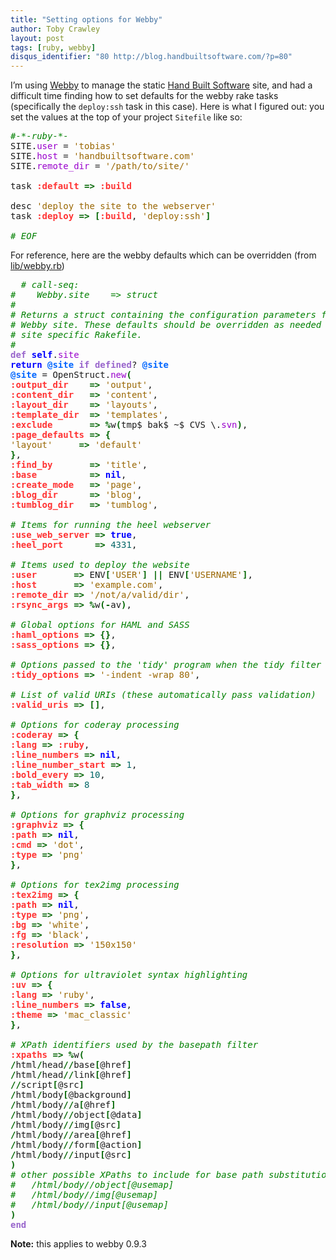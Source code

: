 ```yaml
---
title: "Setting options for Webby"
author: Toby Crawley
layout: post
tags: [ruby, webby]
disqus_identifier: "80 http://blog.handbuiltsoftware.com/?p=80"
---
```



<div class="padding">

</div><!-- end .padding -->
<div class="border-gray"></div>
<div class="padding">

<p>I&#x2019;m using <a href="http://webby.rubyforge.org/">Webby</a> to manage the static <a href="http://handbuiltsoftware.com/">Hand Built Software</a> site, and had a difficult time finding how to set defaults for the webby rake tasks (specifically the <code>deploy:ssh</code> task in this case). Here is what I figured out: you set the values at the top of your project <code>Sitefile</code> like so:</p>


<div class="wp_syntax"><div class="code"><pre class="ruby" style="font-family:monospace;"><span style="color:#008000; font-style:italic;">#-*-ruby-*-</span>
SITE.<span style="color:#9900CC;">user</span> = <span style="color:#996600;">'tobias'</span>
SITE.<span style="color:#9900CC;">host</span> = <span style="color:#996600;">'handbuiltsoftware.com'</span>
SITE.<span style="color:#9900CC;">remote_dir</span> = <span style="color:#996600;">'/path/to/site/'</span>
&nbsp;
task <span style="color:#ff3333; font-weight:bold;">:default</span> <span style="color:#006600; font-weight:bold;">=&gt;</span> <span style="color:#ff3333; font-weight:bold;">:build</span>
&nbsp;
desc <span style="color:#996600;">'deploy the site to the webserver'</span>
task <span style="color:#ff3333; font-weight:bold;">:deploy</span> <span style="color:#006600; font-weight:bold;">=&gt;</span> <span style="color:#006600; font-weight:bold;">[</span><span style="color:#ff3333; font-weight:bold;">:build</span>, <span style="color:#996600;">'deploy:ssh'</span><span style="color:#006600; font-weight:bold;">]</span>
&nbsp;
<span style="color:#008000; font-style:italic;"># EOF</span></pre></div></div>




<p>For reference, here are the webby defaults which can be overridden (from <a href="http://github.com/TwP/webby/tree/master/lib/webby.rb">lib/webby.rb</a>)</p>


<div class="wp_syntax"><div class="code"><pre class="ruby" style="font-family:monospace;">  <span style="color:#008000; font-style:italic;"># call-seq:</span>
<span style="color:#008000; font-style:italic;">#    Webby.site    =&gt; struct</span>
<span style="color:#008000; font-style:italic;">#</span>
<span style="color:#008000; font-style:italic;"># Returns a struct containing the configuration parameters for the </span>
<span style="color:#008000; font-style:italic;"># Webby site. These defaults should be overridden as needed in the</span>
<span style="color:#008000; font-style:italic;"># site specific Rakefile.</span>
<span style="color:#008000; font-style:italic;">#</span>
<span style="color:#9966CC; font-weight:bold;">def</span> <span style="color:#0000FF; font-weight:bold;">self</span>.<span style="color:#9900CC;">site</span>
<span style="color:#0000FF; font-weight:bold;">return</span> <span style="color:#0066ff; font-weight:bold;">@site</span> <span style="color:#9966CC; font-weight:bold;">if</span> <span style="color:#9966CC; font-weight:bold;">defined</span>? <span style="color:#0066ff; font-weight:bold;">@site</span>
<span style="color:#0066ff; font-weight:bold;">@site</span> = OpenStruct.<span style="color:#9900CC;">new</span><span style="color:#006600; font-weight:bold;">(</span>
<span style="color:#ff3333; font-weight:bold;">:output_dir</span>    <span style="color:#006600; font-weight:bold;">=&gt;</span> <span style="color:#996600;">'output'</span>,
<span style="color:#ff3333; font-weight:bold;">:content_dir</span>   <span style="color:#006600; font-weight:bold;">=&gt;</span> <span style="color:#996600;">'content'</span>,
<span style="color:#ff3333; font-weight:bold;">:layout_dir</span>    <span style="color:#006600; font-weight:bold;">=&gt;</span> <span style="color:#996600;">'layouts'</span>,
<span style="color:#ff3333; font-weight:bold;">:template_dir</span>  <span style="color:#006600; font-weight:bold;">=&gt;</span> <span style="color:#996600;">'templates'</span>,
<span style="color:#ff3333; font-weight:bold;">:exclude</span>       <span style="color:#006600; font-weight:bold;">=&gt;</span> <span style="color:#006600; font-weight:bold;">%</span>w<span style="color:#006600; font-weight:bold;">(</span>tmp$ bak$ ~$ CVS \.<span style="color:#9900CC;">svn</span><span style="color:#006600; font-weight:bold;">)</span>,
<span style="color:#ff3333; font-weight:bold;">:page_defaults</span> <span style="color:#006600; font-weight:bold;">=&gt;</span> <span style="color:#006600; font-weight:bold;">{</span>
<span style="color:#996600;">'layout'</span>     <span style="color:#006600; font-weight:bold;">=&gt;</span> <span style="color:#996600;">'default'</span>
<span style="color:#006600; font-weight:bold;">}</span>,
<span style="color:#ff3333; font-weight:bold;">:find_by</span>       <span style="color:#006600; font-weight:bold;">=&gt;</span> <span style="color:#996600;">'title'</span>,
<span style="color:#ff3333; font-weight:bold;">:base</span>          <span style="color:#006600; font-weight:bold;">=&gt;</span> <span style="color:#0000FF; font-weight:bold;">nil</span>,
<span style="color:#ff3333; font-weight:bold;">:create_mode</span>   <span style="color:#006600; font-weight:bold;">=&gt;</span> <span style="color:#996600;">'page'</span>,
<span style="color:#ff3333; font-weight:bold;">:blog_dir</span>      <span style="color:#006600; font-weight:bold;">=&gt;</span> <span style="color:#996600;">'blog'</span>,
<span style="color:#ff3333; font-weight:bold;">:tumblog_dir</span>   <span style="color:#006600; font-weight:bold;">=&gt;</span> <span style="color:#996600;">'tumblog'</span>,
&nbsp;
<span style="color:#008000; font-style:italic;"># Items for running the heel webserver</span>
<span style="color:#ff3333; font-weight:bold;">:use_web_server</span> <span style="color:#006600; font-weight:bold;">=&gt;</span> <span style="color:#0000FF; font-weight:bold;">true</span>,
<span style="color:#ff3333; font-weight:bold;">:heel_port</span>      <span style="color:#006600; font-weight:bold;">=&gt;</span> <span style="color:#006666;">4331</span>,
&nbsp;
<span style="color:#008000; font-style:italic;"># Items used to deploy the website</span>
<span style="color:#ff3333; font-weight:bold;">:user</span>       <span style="color:#006600; font-weight:bold;">=&gt;</span> ENV<span style="color:#006600; font-weight:bold;">[</span><span style="color:#996600;">'USER'</span><span style="color:#006600; font-weight:bold;">]</span> <span style="color:#006600; font-weight:bold;">||</span> ENV<span style="color:#006600; font-weight:bold;">[</span><span style="color:#996600;">'USERNAME'</span><span style="color:#006600; font-weight:bold;">]</span>,
<span style="color:#ff3333; font-weight:bold;">:host</span>       <span style="color:#006600; font-weight:bold;">=&gt;</span> <span style="color:#996600;">'example.com'</span>,
<span style="color:#ff3333; font-weight:bold;">:remote_dir</span> <span style="color:#006600; font-weight:bold;">=&gt;</span> <span style="color:#996600;">'/not/a/valid/dir'</span>,
<span style="color:#ff3333; font-weight:bold;">:rsync_args</span> <span style="color:#006600; font-weight:bold;">=&gt;</span> <span style="color:#006600; font-weight:bold;">%</span>w<span style="color:#006600; font-weight:bold;">(</span><span style="color:#006600; font-weight:bold;">-</span>av<span style="color:#006600; font-weight:bold;">)</span>,
&nbsp;
<span style="color:#008000; font-style:italic;"># Global options for HAML and SASS</span>
<span style="color:#ff3333; font-weight:bold;">:haml_options</span> <span style="color:#006600; font-weight:bold;">=&gt;</span> <span style="color:#006600; font-weight:bold;">{</span><span style="color:#006600; font-weight:bold;">}</span>,
<span style="color:#ff3333; font-weight:bold;">:sass_options</span> <span style="color:#006600; font-weight:bold;">=&gt;</span> <span style="color:#006600; font-weight:bold;">{</span><span style="color:#006600; font-weight:bold;">}</span>,
&nbsp;
<span style="color:#008000; font-style:italic;"># Options passed to the 'tidy' program when the tidy filter is used</span>
<span style="color:#ff3333; font-weight:bold;">:tidy_options</span> <span style="color:#006600; font-weight:bold;">=&gt;</span> <span style="color:#996600;">'-indent -wrap 80'</span>,
&nbsp;
<span style="color:#008000; font-style:italic;"># List of valid URIs (these automatically pass validation)</span>
<span style="color:#ff3333; font-weight:bold;">:valid_uris</span> <span style="color:#006600; font-weight:bold;">=&gt;</span> <span style="color:#006600; font-weight:bold;">[</span><span style="color:#006600; font-weight:bold;">]</span>,
&nbsp;
<span style="color:#008000; font-style:italic;"># Options for coderay processing</span>
<span style="color:#ff3333; font-weight:bold;">:coderay</span> <span style="color:#006600; font-weight:bold;">=&gt;</span> <span style="color:#006600; font-weight:bold;">{</span>
<span style="color:#ff3333; font-weight:bold;">:lang</span> <span style="color:#006600; font-weight:bold;">=&gt;</span> <span style="color:#ff3333; font-weight:bold;">:ruby</span>,
<span style="color:#ff3333; font-weight:bold;">:line_numbers</span> <span style="color:#006600; font-weight:bold;">=&gt;</span> <span style="color:#0000FF; font-weight:bold;">nil</span>,
<span style="color:#ff3333; font-weight:bold;">:line_number_start</span> <span style="color:#006600; font-weight:bold;">=&gt;</span> <span style="color:#006666;">1</span>,
<span style="color:#ff3333; font-weight:bold;">:bold_every</span> <span style="color:#006600; font-weight:bold;">=&gt;</span> <span style="color:#006666;">10</span>,
<span style="color:#ff3333; font-weight:bold;">:tab_width</span> <span style="color:#006600; font-weight:bold;">=&gt;</span> <span style="color:#006666;">8</span>
<span style="color:#006600; font-weight:bold;">}</span>,
&nbsp;
<span style="color:#008000; font-style:italic;"># Options for graphviz processing</span>
<span style="color:#ff3333; font-weight:bold;">:graphviz</span> <span style="color:#006600; font-weight:bold;">=&gt;</span> <span style="color:#006600; font-weight:bold;">{</span>
<span style="color:#ff3333; font-weight:bold;">:path</span> <span style="color:#006600; font-weight:bold;">=&gt;</span> <span style="color:#0000FF; font-weight:bold;">nil</span>,
<span style="color:#ff3333; font-weight:bold;">:cmd</span> <span style="color:#006600; font-weight:bold;">=&gt;</span> <span style="color:#996600;">'dot'</span>,
<span style="color:#ff3333; font-weight:bold;">:type</span> <span style="color:#006600; font-weight:bold;">=&gt;</span> <span style="color:#996600;">'png'</span>
<span style="color:#006600; font-weight:bold;">}</span>,
&nbsp;
<span style="color:#008000; font-style:italic;"># Options for tex2img processing</span>
<span style="color:#ff3333; font-weight:bold;">:tex2img</span> <span style="color:#006600; font-weight:bold;">=&gt;</span> <span style="color:#006600; font-weight:bold;">{</span>
<span style="color:#ff3333; font-weight:bold;">:path</span> <span style="color:#006600; font-weight:bold;">=&gt;</span> <span style="color:#0000FF; font-weight:bold;">nil</span>,
<span style="color:#ff3333; font-weight:bold;">:type</span> <span style="color:#006600; font-weight:bold;">=&gt;</span> <span style="color:#996600;">'png'</span>,
<span style="color:#ff3333; font-weight:bold;">:bg</span> <span style="color:#006600; font-weight:bold;">=&gt;</span> <span style="color:#996600;">'white'</span>,
<span style="color:#ff3333; font-weight:bold;">:fg</span> <span style="color:#006600; font-weight:bold;">=&gt;</span> <span style="color:#996600;">'black'</span>,
<span style="color:#ff3333; font-weight:bold;">:resolution</span> <span style="color:#006600; font-weight:bold;">=&gt;</span> <span style="color:#996600;">'150x150'</span>
<span style="color:#006600; font-weight:bold;">}</span>,
&nbsp;
<span style="color:#008000; font-style:italic;"># Options for ultraviolet syntax highlighting</span>
<span style="color:#ff3333; font-weight:bold;">:uv</span> <span style="color:#006600; font-weight:bold;">=&gt;</span> <span style="color:#006600; font-weight:bold;">{</span>
<span style="color:#ff3333; font-weight:bold;">:lang</span> <span style="color:#006600; font-weight:bold;">=&gt;</span> <span style="color:#996600;">'ruby'</span>,
<span style="color:#ff3333; font-weight:bold;">:line_numbers</span> <span style="color:#006600; font-weight:bold;">=&gt;</span> <span style="color:#0000FF; font-weight:bold;">false</span>,
<span style="color:#ff3333; font-weight:bold;">:theme</span> <span style="color:#006600; font-weight:bold;">=&gt;</span> <span style="color:#996600;">'mac_classic'</span>
<span style="color:#006600; font-weight:bold;">}</span>,
&nbsp;
<span style="color:#008000; font-style:italic;"># XPath identifiers used by the basepath filter</span>
<span style="color:#ff3333; font-weight:bold;">:xpaths</span> <span style="color:#006600; font-weight:bold;">=&gt;</span> <span style="color:#006600; font-weight:bold;">%</span>w<span style="color:#006600; font-weight:bold;">(</span>
<span style="color:#006600; font-weight:bold;">/</span>html<span style="color:#006600; font-weight:bold;">/</span>head<span style="color:#006600; font-weight:bold;">//</span>base<span style="color:#006600; font-weight:bold;">[</span>@href<span style="color:#006600; font-weight:bold;">]</span>
<span style="color:#006600; font-weight:bold;">/</span>html<span style="color:#006600; font-weight:bold;">/</span>head<span style="color:#006600; font-weight:bold;">//</span>link<span style="color:#006600; font-weight:bold;">[</span>@href<span style="color:#006600; font-weight:bold;">]</span>
<span style="color:#006600; font-weight:bold;">//</span>script<span style="color:#006600; font-weight:bold;">[</span>@src<span style="color:#006600; font-weight:bold;">]</span>
<span style="color:#006600; font-weight:bold;">/</span>html<span style="color:#006600; font-weight:bold;">/</span>body<span style="color:#006600; font-weight:bold;">[</span>@background<span style="color:#006600; font-weight:bold;">]</span>
<span style="color:#006600; font-weight:bold;">/</span>html<span style="color:#006600; font-weight:bold;">/</span>body<span style="color:#006600; font-weight:bold;">//</span>a<span style="color:#006600; font-weight:bold;">[</span>@href<span style="color:#006600; font-weight:bold;">]</span>
<span style="color:#006600; font-weight:bold;">/</span>html<span style="color:#006600; font-weight:bold;">/</span>body<span style="color:#006600; font-weight:bold;">//</span>object<span style="color:#006600; font-weight:bold;">[</span>@data<span style="color:#006600; font-weight:bold;">]</span>
<span style="color:#006600; font-weight:bold;">/</span>html<span style="color:#006600; font-weight:bold;">/</span>body<span style="color:#006600; font-weight:bold;">//</span>img<span style="color:#006600; font-weight:bold;">[</span>@src<span style="color:#006600; font-weight:bold;">]</span>
<span style="color:#006600; font-weight:bold;">/</span>html<span style="color:#006600; font-weight:bold;">/</span>body<span style="color:#006600; font-weight:bold;">//</span>area<span style="color:#006600; font-weight:bold;">[</span>@href<span style="color:#006600; font-weight:bold;">]</span>
<span style="color:#006600; font-weight:bold;">/</span>html<span style="color:#006600; font-weight:bold;">/</span>body<span style="color:#006600; font-weight:bold;">//</span>form<span style="color:#006600; font-weight:bold;">[</span>@action<span style="color:#006600; font-weight:bold;">]</span>
<span style="color:#006600; font-weight:bold;">/</span>html<span style="color:#006600; font-weight:bold;">/</span>body<span style="color:#006600; font-weight:bold;">//</span>input<span style="color:#006600; font-weight:bold;">[</span>@src<span style="color:#006600; font-weight:bold;">]</span>
<span style="color:#006600; font-weight:bold;">)</span>
<span style="color:#008000; font-style:italic;"># other possible XPaths to include for base path substitution</span>
<span style="color:#008000; font-style:italic;">#   /html/body//object[@usemap]</span>
<span style="color:#008000; font-style:italic;">#   /html/body//img[@usemap]</span>
<span style="color:#008000; font-style:italic;">#   /html/body//input[@usemap]</span>
<span style="color:#006600; font-weight:bold;">)</span>
<span style="color:#9966CC; font-weight:bold;">end</span></pre></div></div>




<p><strong>Note:</strong> this applies to webby 0.9.3 </p>				


<!-- end .postmetadata -->












</div><!-- end .padding -->

